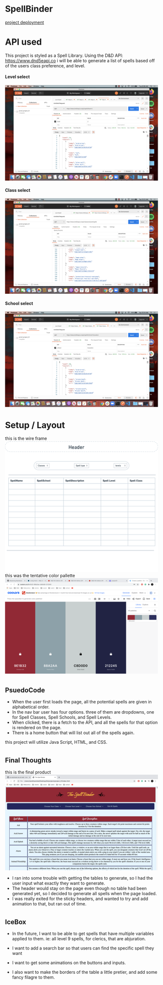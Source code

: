 # SpellBinder
[project deployment](https://Spell_Binder.surge.sh)

# API used
This project is styled as a Spell Library. Using the D&D API: https://www.dnd5eapi.co i will be able to generate a list of spells based off of the users class preference, and level.

#### Level select
![Postman spell](/css/img/postmanLevel.png)

#### Class select
![Postman spell](/css/img/postmanClass.png)

#### School select
![Postman spell](/css/img/postmanSchool.png)

#
# Setup / Layout
this is the wire frame 
![wireframe](/css/img/project01%20-%20Window.png)
this was the tentative color pallette 
![Color Pallette](/css/img/pallette.png)

#
## PsuedoCode

* When the user first loads the page, all the potential spells are given in alphabetical order.
* In the nav bar user has four options. three of them are dropdowns, one for Spell Classes, Spell Schools, and Spell Levels.
* When clicked, there is a fetch to the API, and all the spells for that option is rendered on the page.
* There is a home button that will list out all of the spells again.

this project will utilize Java Script, HTML, and CSS.

#
## Final Thoughts

this is the final product![app Photo](/css/img/screenShot.png)

* I ran into some trouble with getting the tables to generate, so I had the user input what exactly they want to generate. 
* The header would stay on the page even though no table had been generated yet, so I decided to generate all spells when the page loaded.
* I was really exited for the sticky headers, and wanted to try and add animation to that, but ran out of time.
  
#
## IceBox

* In the future, I want to be able to get spells that have multiple variables applied to them. ie: all level 9 spells, for clerics, that are abjuration.

* I want to add a search bar so that users can find the specific spell they want

* I want to get some animations on the buttons and inputs.

* I also want to make the borders of the table a little pretier, and add some fancy filagre to them.
